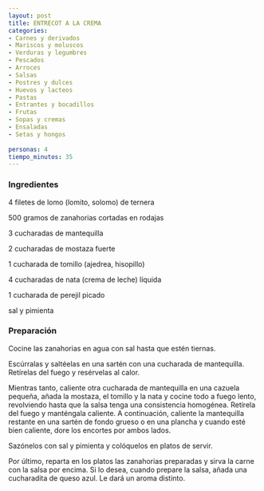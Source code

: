 ```yaml
---
layout: post
title: ENTRECOT A LA CREMA
categories:
- Carnes y derivados
- Mariscos y moluscos
- Verduras y legumbres
- Pescados
- Arroces
- Salsas
- Postres y dulces
- Huevos y lacteos
- Pastas
- Entrantes y bocadillos
- Frutas
- Sopas y cremas
- Ensaladas
- Setas y hongos
 
personas: 4 
tiempo_minutos: 35 
---
```

<h3>Ingredientes</h3>
4 filetes de lomo (lomito, solomo) de ternera

500 gramos de zanahorias cortadas en rodajas

3 cucharadas de mantequilla

2 cucharadas de mostaza fuerte

1 cucharada de tomillo (ajedrea, hisopillo)

4 cucharadas de nata (crema de leche) líquida

1 cucharada de perejil picado

sal y pimienta

<h3>Preparación</h3>
Cocine las zanahorias en agua con sal hasta que estén tiernas.

Escúrralas y saltéelas en una sartén con una cucharada de mantequilla. Retírelas del fuego y resérvelas al calor.

Mientras tanto, caliente otra cucharada de mantequilla en una cazuela pequeña, añada la mostaza, el tomillo y la nata y cocine todo a fuego lento, revolviendo hasta que la salsa tenga una consistencia homogénea. Retírela del fuego y manténgala caliente. A continuación, caliente la mantequilla restante en una sartén de fondo grueso o en una plancha y cuando esté bien caliente, dore los encortes por ambos lados.

Sazónelos con sal y pimienta y colóquelos en platos de servir.

Por último, reparta en los platos las zanahorias preparadas y sirva la carne con la salsa por encima. Si lo desea, cuando prepare la salsa, añada una cucharadita de queso azul. Le dará un aroma distinto.

